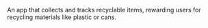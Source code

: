 An app that collects and tracks recyclable items, rewarding users for recycling materials like plastic or cans.